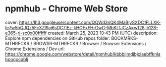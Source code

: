 # npmhub - Chrome Web Store

cover: https://lh3.googleusercontent.com/QQWd3nQK4MaBIySXDC1FLLXK-Ie7w5bQJQz5FcXZl9aj6sDC7IEz-kHOFxFHrOwG-MbKtTJCzA=w128-h128-e365-rj-sc0x00ffffff
created: March 25, 2023 10:43 PM (UTC)
description: Explore npm dependencies on GitHub repos
folder: BOOKMRKS-MTHRFCKR / BROWSR-MTHRFCKR / Browser / Browser Extensions / Chrome Extensions / Dev
url: https://chrome.google.com/webstore/detail/npmhub/kbbbjimdjbjclaebffknlabpogocablj